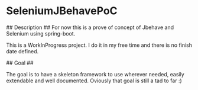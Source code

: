 # SeleniumJBehavePoC #

## Description ##
For now this is a prove of concept of Jbehave and Selenium using spring-boot.

This is a WorkInProgress project. I do it in my free time and there is no finish date defined.

## Goal ##

The goal is to have a skeleton framework to use wherever needed, easily extendable and well documented. Oviously that goal is still a tad to far :)
